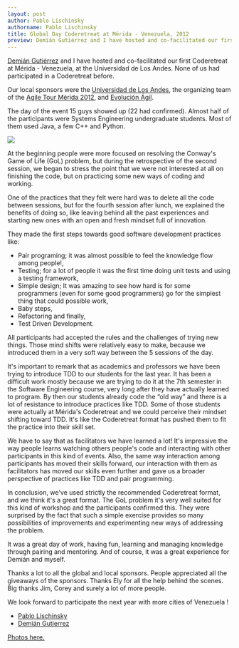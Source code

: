 ```yaml
---
layout: post
author: Pablo Lischinsky
authorname: Pablo Lischinsky
title: Global Day Coderetreat at Mérida - Venezuela, 2012
preview: Demián Gutiérrez and I have hosted and co-facilitated our first Coderetreat at Mérida - Venezuela, at the Universidad de Los Andes. None of us had participated in a Coderetreat before.  Our local sponsors were the Universidad de Los Andes, the organizing team of the Agile Tour Mérida 2012, and Evolución Ágil.  The day of the event 15 guys showed up (22 had confirmed). Almost half of the participants were Systems Engineering undergraduate students. Most of them used Java, a few C++ and Python.
---
```

[Demián Gutiérrez](http://www.codecompiling.net/) and I have hosted and co-facilitated our first Coderetreat at Mérida - Venezuela, at the Universidad de Los Andes. None of us had participated in a Coderetreat before.

Our local sponsors were the [Universidad de Los Andes](http://www.ula.ve), the organizing team of the [Agile Tour Mérida 2012](http://at2012.agiletour.org/en/merida.html), and [Evolución Ágil](http://evolucionagil.com).

The day of the event 15 guys showed up (22 had confirmed). Almost half of the participants were Systems Engineering undergraduate students. Most of them used Java, a few C++ and Python.

[![](http://api.ning.com:80/files/MUFx3cP8NvuA2Pcj*bZgqs0GAvBeRl3NQJbFmnPMAi4BTP9-KWDZTZbNoQVLcxHouPq1JRf5529rskT1ULdb6Nj8844vQjGm/IMG_20121208_094338.jpg?width=350)](http://api.ning.com:80/files/MUFx3cP8NvuA2Pcj*bZgqs0GAvBeRl3NQJbFmnPMAi4BTP9-KWDZTZbNoQVLcxHouPq1JRf5529rskT1ULdb6Nj8844vQjGm/IMG_20121208_094338.jpg)

At the beginning people were more focused on resolving the Conway's Game of Life (GoL) problem, but during the retrospective of the second session, we began to stress the point that we were not interested at all on finishing the code, but on practicing some new ways of coding and working.

One of the practices that they felt were hard was to delete all the code between sessions, but for the fourth session after lunch, we explained the benefits of doing so, like leaving behind all the past experiences and starting new ones with an open and fresh mindset full of innovation.

They made the first steps towards good software development practices like:

*   Pair programing; it was almost possible to feel the knowledge flow among people!,
*   Testing; for a lot of people it was the first time doing unit tests and using a testing framework,
*   Simple design; It was amazing to see how hard is for some programmers (even for some good programmers) go for the simplest thing that could possible work,
*   Baby steps,
*   Refactoring and finally,
*   Test Driven Development.


All participants had accepted the rules and the challenges of trying new things. Those mind shifts were relatively easy to make, because we introduced them in a very soft way between the 5 sessions of the day.

It's important to remark that as academics and professors we have been trying to introduce TDD to our students for the last year. It has been a difficult work mostly because we are trying to do it at the 7th semester in the Software Engineering course, very long after they have actually learned to program. By then our students already code the “old way” and there is a lot of resistance to introduce practices like TDD. Some of those students were actually at Mérida's Coderetreat and we could perceive their mindset shifting toward TDD. It's like the Coderetreat format has pushed them to fit the practice into their skill set.

We have to say that as facilitators we have learned a lot! It's impressive the way people learns watching others people's code and interacting with other participants in this kind of events. Also, the same way interaction among participants has moved their skills forward, our interaction with them as facilitators has moved our skills even further and gave us a broader perspective of practices like TDD and pair programming.

In conclusion, we've used strictly the recommended Coderetreat format, and we think it's a great format. The GoL problem it's very well suited for this kind of workshop and the participants confirmed this. They were surprised by the fact that such a simple exercise provides so many possibilities of improvements and experimenting new ways of addressing the problem.

It was a great day of work, having fun, learning and managing knowledge through pairing and mentoring. And of course, it was a great experience for Demián and myself.

Thanks a lot to all the global and local sponsors. People appreciated all the giveaways of the sponsors.
Thanks Ely for all the help behind the scenes.
Big thanks Jim, Corey and surely a lot of more people.

We look forward to participate the next year with more cities of Venezuela !
- [Pablo Lischinsky](http://www.linkedin.com/pub/pablo-lischinsky/22/656/3b0)
- [Demián Gutierrez](http://www.linkedin.com/in/demiangutierrez)

[Photos here.](http://coderetreat.org/photo/photo/listForContributor?screenName=082y3bvah4686)